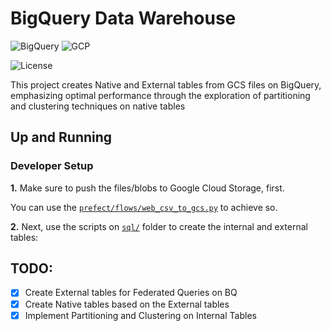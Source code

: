 # BigQuery Data Warehouse

![BigQuery](https://img.shields.io/badge/BigQuery-3772FF?style=flat&logo=googlebigquery&logoColor=white&labelColor=3772FF)
![GCP](https://img.shields.io/badge/Google_Cloud-3772FF?style=flat&logo=googlecloud&logoColor=white&labelColor=3772FF)

![License](https://img.shields.io/badge/license-CC--BY--SA--4.0-31393F?style=flat&logo=creativecommons&logoColor=black&labelColor=white)

This project creates Native and External tables from GCS files on BigQuery, emphasizing optimal performance through the exploration of partitioning and clustering techniques on native tables


## Up and Running

### Developer Setup

**1.** Make sure to push the files/blobs to Google Cloud Storage, first.

You can use the [`prefect/flows/web_csv_to_gcs.py`](https://github.com/iobruno/data-engineering-zoomcamp/blob/master/week_2_workflow_orchestration/prefect/flows/) to achieve so.

**2.** Next, use the scripts on [`sql/`](https://github.com/iobruno/data-engineering-zoomcamp/tree/master/week_3_data_warehouse/sql) folder to create the internal and external tables:


## TODO:
- [x] Create External tables for Federated Queries on BQ
- [x] Create Native tables based on the External tables
- [x] Implement Partitioning and Clustering on Internal Tables
